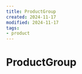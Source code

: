 ```yaml
---
title: ProductGroup
created: 2024-11-17
modified: 2024-11-17
tags: 
- product
---
```

# ProductGroup
